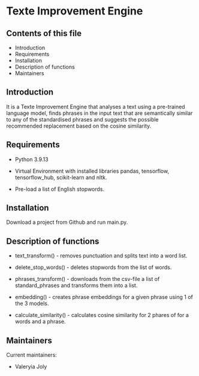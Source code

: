 # Texte Improvement Engine

## Contents of this file

 - Introduction
 - Requirements
 - Installation
 - Description of functions
 - Maintainers

## Introduction

It is a Texte Improvement Engine that analyses a text using a pre-trained language model, finds phrases in the input text that are semantically similar to any of the standardised phrases and suggests the possible recommended replacement based on the cosine similarity.

## Requirements

- Python 3.9.13
  
- Virtual Environment with installed libraries pandas, tensorflow, tensorflow_hub, scikit-learn and nltk.
  
- Pre-load a list of English stopwords.

## Installation

Download a project from Github and run main.py.

## Description of functions

- text_transform() - removes punctuation and splits text into a word list.

- delete_stop_words() - deletes stopwords from the list of words.

- phrases_transform() - downloads from the csv-file a list of standard_phrases and transforms them into a list.

- embedding() - creates phrase embeddings for a given phrase using 1 of the 3 models.

- calculate_similarity() - calculates cosine similarity for 2 phares of for a words and a phrase.

## Maintainers

Current maintainers:
- Valeryia Joly
